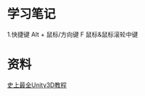 # 学习笔记
1.快捷键
Alt + 鼠标/方向键
F
鼠标&鼠标滚轮中键

# 资料
[史上最全Unity3D教程](https://www.bilibili.com/video/BV12s411g7gU)